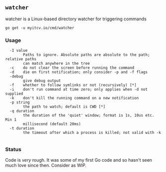 <!-- __JSON: go list -json .
## `{{ filepathBase .ImportPath}}`

{{.Doc}}

```
go get -u {{.ImportPath}}
```
-->
## `watcher`

watcher is a Linux-based directory watcher for triggering commands

```
go get -u myitcv.io/cmd/watcher
```
<!-- END -->


<!-- __TEMPLATE: sh -c "${DOLLAR}(go list -f '{{.ImportPath}}' | xargs basename) -h"
### Usage

```
{{.}}
```
-->
### Usage

```
  -I value
    	Paths to ignore. Absolute paths are absolute to the path; relative paths 
    	can match anywhere in the tree
  -c	do not clear the screen before running the command
  -d	die on first notification; only consider -p and -f flags
  -debug
    	give debug output
  -f	whether to follow symlinks or not (recursively) [*]
  -i	don't run command at time zero; only applies when -d not supplied
  -k	don't kill the running command on a new notification
  -p string
    	the path to watch; default is CWD [*]
  -q duration
    	the duration of the 'quiet' window; format is 1s, 10us etc. Min 1 
    	millisecond (default 20ms)
  -t duration
    	the timeout after which a process is killed; not valid with -k


```
<!-- END -->

### Status

Code is _very_ rough. It was some of my first Go code and so hasn't seen much love since then. Consider as WIP.
